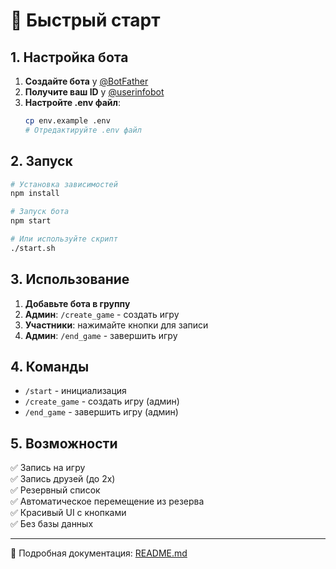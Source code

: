 # 🚀 Быстрый старт

## 1. Настройка бота

1. **Создайте бота** у [@BotFather](https://t.me/BotFather)
2. **Получите ваш ID** у [@userinfobot](https://t.me/userinfobot)
3. **Настройте .env файл**:
   ```bash
   cp env.example .env
   # Отредактируйте .env файл
   ```

## 2. Запуск

```bash
# Установка зависимостей
npm install

# Запуск бота
npm start

# Или используйте скрипт
./start.sh
```

## 3. Использование

1. **Добавьте бота в группу**
2. **Админ**: `/create_game` - создать игру
3. **Участники**: нажимайте кнопки для записи
4. **Админ**: `/end_game` - завершить игру

## 4. Команды

- `/start` - инициализация
- `/create_game` - создать игру (админ)
- `/end_game` - завершить игру (админ)

## 5. Возможности

✅ Запись на игру  
✅ Запись друзей (до 2х)  
✅ Резервный список  
✅ Автоматическое перемещение из резерва  
✅ Красивый UI с кнопками  
✅ Без базы данных  

---
📖 Подробная документация: [README.md](README.md)
